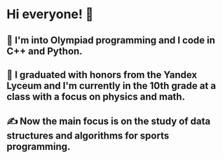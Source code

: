 # Hi everyone! 👋

## 🧠 I'm into Olympiad programming and I code in C++ and Python. 
## 🏫 I graduated with honors from the Yandex Lyceum and I'm currently in the 10th grade at a class with a focus on physics and math.
## ✍ Now the main focus is on the study of data structures and algorithms for sports programming.
